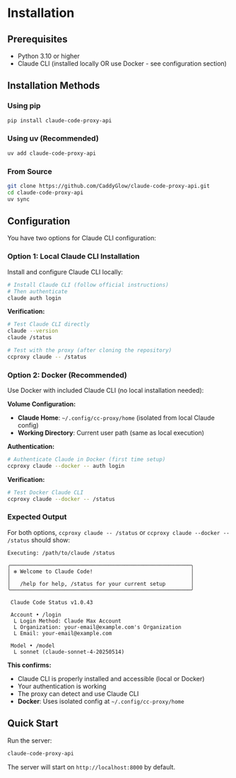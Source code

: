 # Installation

## Prerequisites

- Python 3.10 or higher
- Claude CLI (installed locally OR use Docker - see configuration section)

## Installation Methods

### Using pip

```bash
pip install claude-code-proxy-api
```

### Using uv (Recommended)

```bash
uv add claude-code-proxy-api
```

### From Source

```bash
git clone https://github.com/CaddyGlow/claude-code-proxy-api.git
cd claude-code-proxy-api
uv sync
```

## Configuration

You have two options for Claude CLI configuration:

### Option 1: Local Claude CLI Installation

Install and configure Claude CLI locally:

```bash
# Install Claude CLI (follow official instructions)
# Then authenticate
claude auth login
```

**Verification:**
```bash
# Test Claude CLI directly
claude --version
claude /status

# Test with the proxy (after cloning the repository)
ccproxy claude -- /status
```

### Option 2: Docker (Recommended)

Use Docker with included Claude CLI (no local installation needed):

**Volume Configuration:**
- **Claude Home**: `~/.config/cc-proxy/home` (isolated from local Claude config)
- **Working Directory**: Current user path (same as local execution)

**Authentication:**
```bash
# Authenticate Claude in Docker (first time setup)
ccproxy claude --docker -- auth login
```

**Verification:**
```bash
# Test Docker Claude CLI
ccproxy claude --docker -- /status
```

### Expected Output

For both options, `ccproxy claude -- /status` or `ccproxy claude --docker -- /status` should show:

```
Executing: /path/to/claude /status

╭─────────────────────────────────────────────────────────╮
│ ✻ Welcome to Claude Code!                               │
│                                                         │
│   /help for help, /status for your current setup        │
╰─────────────────────────────────────────────────────────╯

 Claude Code Status v1.0.43

 Account • /login
  L Login Method: Claude Max Account  
  L Organization: your-email@example.com's Organization
  L Email: your-email@example.com

 Model • /model
  L sonnet (claude-sonnet-4-20250514)
```

**This confirms:**
- Claude CLI is properly installed and accessible (local or Docker)
- Your authentication is working
- The proxy can detect and use Claude CLI
- **Docker**: Uses isolated config at `~/.config/cc-proxy/home`

## Quick Start

Run the server:

```bash
claude-code-proxy-api
```

The server will start on `http://localhost:8000` by default.